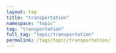 ```yaml
---
layout: tag
title: "transportation"
namespace: "topic"
tag: "transportation"
full_tag: "topic/transportation"
permalink: /tags/topic/transportation/
---
```

